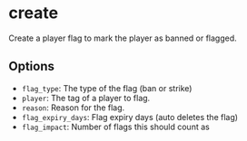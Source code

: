 # create

Create a player flag to mark the player as banned or flagged.

## Options

* `flag_type`: The type of the flag (ban or strike)
* `player`: The tag of a player to flag.
* `reason`: Reason for the flag.
* `flag_expiry_days`: Flag expiry days (auto deletes the flag)
* `flag_impact`: Number of flags this should count as

